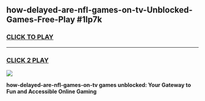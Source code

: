 
## how-delayed-are-nfl-games-on-tv-Unblocked-Games-Free-Play #1lp7k
<h3>
<a href="https://us.freeplayer.one?title=how-delayed-are-nfl-games-on-tv&ref=9M">CLICK TO PLAY</a></h3>
<hr>

<h3>
<a href="https://us.freeplayer.one?title=how-delayed-are-nfl-games-on-tv&ref=9M">CLICK 2 PLAY</a>
  
</h3>

<a href="https://us.freeplayer.one?title=how-delayed-are-nfl-games-on-tv&ref=9M"><img src="https://clearcache.store/games.png"></a>


**how-delayed-are-nfl-games-on-tv games unblocked: Your Gateway to Fun and Accessible Online Gaming**
